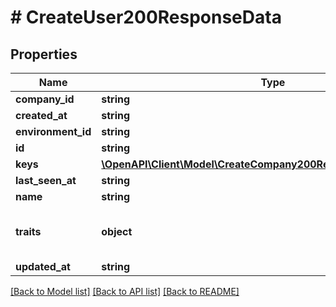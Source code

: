 # # CreateUser200ResponseData

## Properties

Name | Type | Description | Notes
------------ | ------------- | ------------- | -------------
**company_id** | **string** |  | [optional]
**created_at** | **string** |  | [optional]
**environment_id** | **string** |  | [optional]
**id** | **string** |  | [optional]
**keys** | [**\OpenAPI\Client\Model\CreateCompany200ResponseDataKeysInner[]**](CreateCompany200ResponseDataKeysInner.md) |  | [optional]
**last_seen_at** | **string** |  | [optional]
**name** | **string** |  | [optional]
**traits** | **object** | A map of trait names to trait values | [optional]
**updated_at** | **string** |  | [optional]

[[Back to Model list]](../../README.md#models) [[Back to API list]](../../README.md#endpoints) [[Back to README]](../../README.md)
